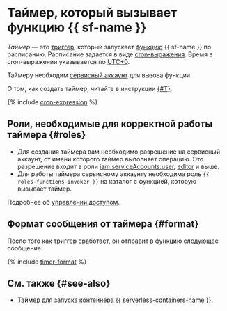 # Таймер, который вызывает функцию {{ sf-name }}

_Таймер_ — это [триггер](../trigger/), который запускает [функцию](../function.md) {{ sf-name }} по расписанию. Расписание задается в виде [cron-выражения](#cron-expression). Время в cron-выражении указывается по [UTC+0](https://ru.wikipedia.org/wiki/Всемирное_координированное_время).

Таймеру необходим [сервисный аккаунт](../../../iam/concepts/users/service-accounts.md) для вызова функции.

О том, как создать таймер, читайте в инструкции [{#T}](../../operations/trigger/timer-create.md).

{% include [cron-expression](../../../_includes/functions/cron-expression.md) %}

## Роли, необходимые для корректной работы таймера {#roles}

* Для создания таймера вам необходимо разрешение на сервисный аккаунт, от имени которого таймер выполняет операцию. Это разрешение входит в роли [iam.serviceAccounts.user](../../../iam/security/index.md#iam-serviceAccounts-user), [editor](../../../iam/roles-reference.md#editor) и выше.
* Для работы таймера сервисному аккаунту необходима роль `{{ roles-functions-invoker }}` на каталог с функцией, которую вызывает таймер.

Подробнее об [управлении доступом](../../security/index.md).

## Формат сообщения от таймера {#format}

После того как триггер сработает, он отправит в функцию следующее сообщение:

{% include [timer-format](../../../_includes/functions/timer-format.md) %}

## См. также {#see-also}

* [Таймер для запуска контейнера {{ serverless-containers-name }}](../../../serverless-containers/concepts/trigger/timer.md).
